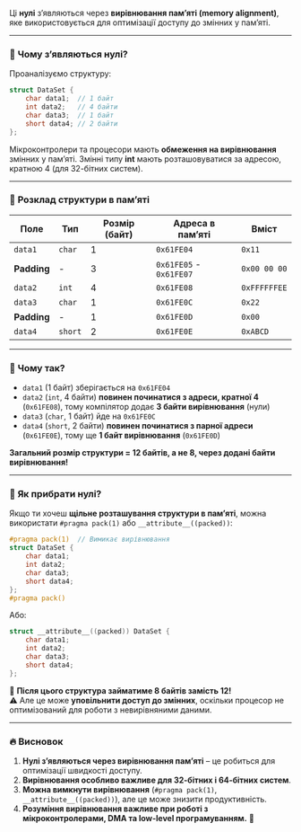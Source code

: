 Ці **нулі** з’являються через **вирівнювання пам’яті (memory alignment)**, яке використовується для оптимізації доступу до змінних у пам’яті.

---

### 🔹 **Чому з’являються нулі?**
Проаналізуємо структуру:
```c
struct DataSet {
    char data1;  // 1 байт
    int data2;   // 4 байти
    char data3;  // 1 байт
    short data4; // 2 байти
};
```
Мікроконтролери та процесори мають **обмеження на вирівнювання** змінних у пам’яті. Змінні типу **int** мають розташовуватися за адресою, кратною 4 (для 32-бітних систем).

---

### 🔹 **Розклад структури в пам’яті**
| Поле    | Тип   | Розмір (байт) | Адреса в пам’яті | Вміст  |
|---------|-------|--------------|------------------|--------|
| `data1` | `char`  | 1            | `0x61FE04`       | `0x11` |
| **Padding** | - | 3 | `0x61FE05` - `0x61FE07` | `0x00 00 00` |
| `data2` | `int`   | 4            | `0x61FE08`       | `0xFFFFFFEE` |
| `data3` | `char`  | 1            | `0x61FE0C`       | `0x22` |
| **Padding** | - | 1 | `0x61FE0D` | `0x00` |
| `data4` | `short` | 2            | `0x61FE0E`       | `0xABCD` |

---

### 🔹 **Чому так?**
- `data1` (1 байт) зберігається на `0x61FE04`
- `data2` (`int`, 4 байти) **повинен починатися з адреси, кратної 4** (`0x61FE08`), тому компілятор додає **3 байти вирівнювання** (нули)
- `data3` (`char`, 1 байт) йде на `0x61FE0C`
- `data4` (`short`, 2 байти) **повинен починатися з парної адреси** (`0x61FE0E`), тому ще **1 байт вирівнювання** (`0x61FE0D`)

**Загальний розмір структури = 12 байтів, а не 8, через додані байти вирівнювання!**

---

### 🔹 **Як прибрати нулі?**
Якщо ти хочеш **щільне розташування структури в пам’яті**, можна використати `#pragma pack(1)` або `__attribute__((packed))`:

```c
#pragma pack(1)  // Вимикає вирівнювання
struct DataSet {
    char data1;
    int data2;
    char data3;
    short data4;
};
#pragma pack()
```
Або:
```c
struct __attribute__((packed)) DataSet {
    char data1;
    int data2;
    char data3;
    short data4;
};
```
🔹 **Після цього структура займатиме 8 байтів замість 12!**  
⚠️ Але це може **уповільнити доступ до змінних**, оскільки процесор не оптимізований для роботи з невирівняними даними.

---

### 🔥 **Висновок**
1. **Нулі з’являються через вирівнювання пам’яті** – це робиться для оптимізації швидкості доступу.
2. **Вирівнювання особливо важливе для 32-бітних і 64-бітних систем**.
3. **Можна вимкнути вирівнювання** (`#pragma pack(1)`, `__attribute__((packed))`), але це може знизити продуктивність.
4. **Розуміння вирівнювання важливе при роботі з мікроконтролерами, DMA та low-level програмуванням.** 🚀